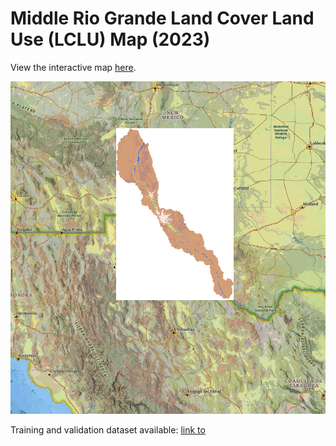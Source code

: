 # Middle Rio Grande Land Cover Land Use (LCLU) Map (2023)

View the interactive map [here](https://asu.maps.arcgis.com/home/webmap/viewer.html?webmap=7a58581ed3a142dab961bd18f0d0aa11).

![Interactive Map](https://github.com/waterdmd/Semantic_segmentation_for_LCLUC/blob/main/images/MAP.jpg)

Training and validation dataset available: [link to](https://www.kaggle.com/datasets/rssamanebrahimi/multi-temporal-landsat8-imagery-for-lcluc/data)
